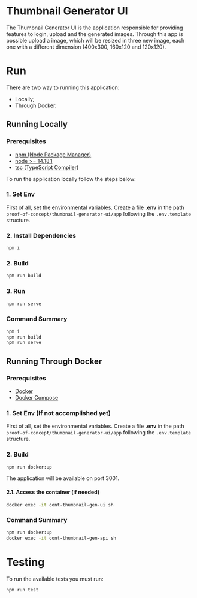 # Thumbnail Generator UI

The Thumbnail Generator UI is the application responsible for providing features to login, upload and the generated images. Through this app is possible upload a image, which will be resized in three new image, each one with a different dimension (400x300, 160x120 and 120x120).

# Run

There are two way to running this application:

- Locally;
- Through Docker.

## Running Locally

### Prerequisites

- [npm (Node Package Manager)](https://docs.npmjs.com/downloading-and-installing-node-js-and-npm)
- [node >= 14.18.1](https://nodejs.org/)
- [tsc (TypeScript Compiler)](https://www.typescriptlang.org/download)

To run the application locally follow the steps below:

### 1. Set Env

First of all, set the environmental variables. Create a file **.env** in the path `proof-of-concept/thumbnail-generator-ui/app` following the `.env.template` structure.

### 2. Install Dependencies

```bash
npm i
```

### 2. Build

```bash
npm run build
```

### 3. Run

```bash
npm run serve
```

### Command Summary

```bash
npm i
npm run build
npm run serve
```

## Running Through Docker

### Prerequisites

- [Docker](https://docs.docker.com/engine/install/)
- [Docker Compose](https://docs.docker.com/compose/install/)


### 1. Set Env (If not accomplished yet)

First of all, set the environmental variables. Create a file **.env** in the path `proof-of-concept/thumbnail-generator-ui/app` following the `.env.template` structure.

### 2. Build 

```bash
npm run docker:up
```
The application will be available on port 3001.

#### 2.1. Access the container (if needed)

```bash
docker exec -it cont-thumbnail-gen-ui sh

```

### Command Summary

```bash
npm run docker:up
docker exec -it cont-thumbnail-gen-api sh
```

# Testing

To run the available tests you must run:

```bash
npm run test
```